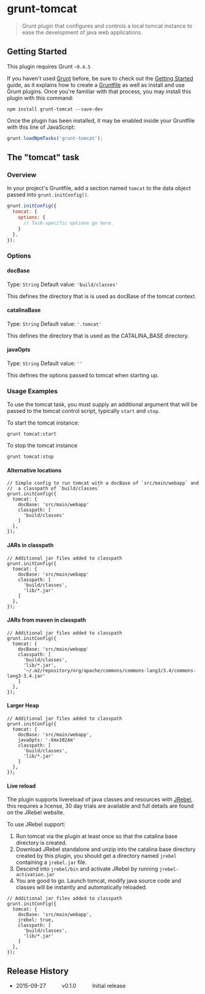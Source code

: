 # grunt-tomcat

> Grunt plugin that configures and controls a local tomcat instance to
> ease the development of java web applications.

## Getting Started
This plugin requires Grunt `~0.4.5`

If you haven't used [Grunt](http://gruntjs.com/) before, be sure to check out the [Getting Started](http://gruntjs.com/getting-started) guide, as it explains how to create a [Gruntfile](http://gruntjs.com/sample-gruntfile) as well as install and use Grunt plugins. Once you're familiar with that process, you may install this plugin with this command:

```shell
npm install grunt-tomcat --save-dev
```

Once the plugin has been installed, it may be enabled inside your Gruntfile with this line of JavaScript:

```js
grunt.loadNpmTasks('grunt-tomcat');
```

## The "tomcat" task

### Overview

In your project's Gruntfile, add a section named `tomcat` to the data object passed into `grunt.initConfig()`.

```js
grunt.initConfig({
  tomcat: {
    options: {
      // Task-specific options go here.
    }
  },
});
```

### Options

#### docBase
Type: `String`
Default value: `'build/classes'`

This defines the directory that is is used as docBase of the tomcat context.

#### catalinaBase
Type: `String`
Default value: `'.tomcat'`

This defines the directory that is used as the CATALINA_BASE directory.

#### javaOpts
Type: `String`
Default value: `''`

This defines the options passed to tomcat when starting up.

### Usage Examples

To use the tomcat task, you must supply an additional argument that will be
passed to the tomcat control script, typically `start` and `stop`.

To start the tomcat instance:

```
grunt tomcat:start
```

To stop the tomcat instance

```
grunt tomcat:stop
```

#### Alternative locations

```
// Simple config to run tomcat with a docBase of `src/main/webapp` and
//  a classpath of `build/classes`
grunt.initConfig({
  tomcat: {
    docBase: 'src/main/webapp'
    classpath: [
      'build/classes'
    ]
  },
});
```

#### JARs in classpath

```
// Additional jar files added to classpath
grunt.initConfig({
  tomcat: {
    docBase: 'src/main/webapp'
    classpath: [
      'build/classes',
      'lib/*.jar'
    ]
  },
});
```

#### JARs from maven in classpath

```
// Additional jar files added to classpath
grunt.initConfig({
  tomcat: {
    docBase: 'src/main/webapp'
    classpath: [
      'build/classes',
      'lib/*.jar',
      '~/.m2/repository/org/apache/commons/commons-lang3/3.4/commons-lang3-3.4.jar'
    ]
  },
});
```

#### Larger Heap

```
// Additional jar files added to classpath
grunt.initConfig({
  tomcat: {
    docBase: 'src/main/webapp',
    javaOpts: '-Xmx1024m'
    classpath: [
      'build/classes',
      'lib/*.jar'
    ]
  },
});
```

#### Live reload

The plugin supports livereload of java classes and resources with [JRebel](http://zeroturnaround.com/software/jrebel/), this requires a license,
30 day trials are available and full details are found on the JRebel website.

To use JRebel support:

1. Run tomcat via the plugin at least once so that the catalina base directory is created.
2. Download JRebel standalone and unzip into the catalina base directory created by this plugin, you should get a directory named `jrebel` containing a `jrebel.jar` file.
3. Descend into `jrebel/bin` and activate JRebel by running `jrebel-activation.jar`
4. You are good to go. Launch tomcat, modify java source code and classes will be instantly and automatically reloaded.

```
// Additional jar files added to classpath
grunt.initConfig({
  tomcat: {
    docBase: 'src/main/webapp',
    jrebel: true,
    classpath: [
      'build/classes',
      'lib/*.jar'
    ]
  },
});
```

## Release History

* 2015-09-27   v0.1.0   Initial release
